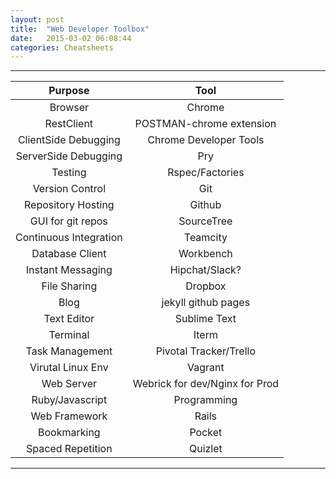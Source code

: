 ```yaml
---
layout: post
title:  "Web Developer Toolbox"
date:   2015-03-02 06:08:44
categories: Cheatsheets
---
```

----------------------------------------------------------
| Purpose               | Tool                           |
| :--------------------:| :-----------------------------:|  
| Browser               | Chrome                         |
| RestClient            | POSTMAN-chrome extension       |
| ClientSide Debugging  | Chrome Developer Tools         |
| ServerSide Debugging  | Pry                            |
| Testing               | Rspec/Factories                |
| Version Control       | Git                            |
| Repository Hosting    | Github                         |
| GUI for git repos     | SourceTree                     |
| Continuous Integration| Teamcity                       |
| Database Client       | Workbench                      |
| Instant Messaging     | Hipchat/Slack?                 |
| File Sharing          | Dropbox                        |
| Blog                  | jekyll github pages            |
| Text Editor           | Sublime Text                   |
| Terminal              | Iterm                          |
| Task Management       | Pivotal Tracker/Trello         |
| Virutal Linux Env     | Vagrant                        |
| Web Server            | Webrick for dev/Nginx for Prod |
| Ruby/Javascript       | Programming                    |
| Web Framework         | Rails                          |
| Bookmarking           | Pocket                         |
| Spaced Repetition     | Quizlet                        |
----------------------------------------------------------

